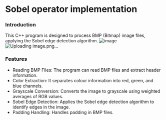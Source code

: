 # Sobel operator implementation
### Introduction
This C++ program is designed to process BMP (Bitmap) image files, applying the Sobel edge detection algorithm.
![image](https://github.com/TajnyReddy/Implementacja-operatora-sobla-/assets/59600478/c6779193-4990-42e8-ae6f-f9b17d594a30)
![Uploading image.png…]()

### Features
* Reading BMP Files: The program can read BMP files and extract header information.
* Color Extraction: It separates colour information into red, green, and blue channels.
* Grayscale Conversion: Converts the image to grayscale using weighted averages of RGB values.
* Sobel Edge Detection: Applies the Sobel edge detection algorithm to identify edges in the image.
* Padding Handling: Handles padding in BMP files.
